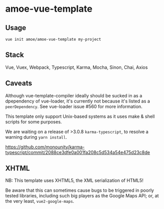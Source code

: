 # amoe-vue-template

## Usage

    vue init amoe/amoe-vue-template my-project

## Stack

Vue, Vuex, Webpack, Typescript, Karma, Mocha, Sinon, Chai, Axios

## Caveats

Although vue-template-compiler ideally should be sucked in as a dpependency of
vue-loader, it's currently not because it's listed as a `peerDependency`.  See
vue-loader issue #560 for more information.

This template only support Unix-based systems as it uses make & shell scripts
for some purposes.

We are waiting on a release of >3.0.8 `karma-typescript`, to resolve a warning
during `yarn install`.

https://github.com/monounity/karma-typescript/commit/2088ce3dfe0a001fa208c5d534a54e475d23c8de

## XHTML

NB: This template uses XHTML5, the XML serialization of HTML5!

Be aware that this can sometimes cause bugs to be triggered in poorly tested
libraries, including such big players as the Google Maps API; or, at the very
least, `vue2-google-maps`.
